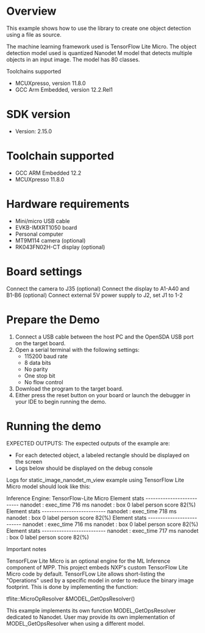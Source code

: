 Overview
========

This example shows how to use the library to create one object detection using a file as source.

The machine learning framework used is TensorFlow Lite Micro.
The object detection model used is quantized Nanodet M model that detects multiple objects in an input image.
The model has 80 classes.

Toolchains supported
- MCUXpresso, version 11.8.0
- GCC Arm Embedded, version 12.2.Rel1


SDK version
===========
- Version: 2.15.0

Toolchain supported
===================
- GCC ARM Embedded  12.2
- MCUXpresso  11.8.0

Hardware requirements
=====================
- Mini/micro USB cable
- EVKB-IMXRT1050 board
- Personal computer
- MT9M114 camera (optional)
- RK043FN02H-CT display (optional)

Board settings
==============
Connect the camera to J35 (optional)
Connect the display to A1-A40 and B1-B6 (optional)
Connect external 5V power supply to J2, set J1 to 1-2

Prepare the Demo
================
1. Connect a USB cable between the host PC and the OpenSDA USB port on the target board. 
2. Open a serial terminal with the following settings:
   - 115200 baud rate
   - 8 data bits
   - No parity
   - One stop bit
   - No flow control
3. Download the program to the target board.
4. Either press the reset button on your board or launch the debugger in your IDE to begin running the demo.

Running the demo
================

EXPECTED OUTPUTS:
The expected outputs of the example are:
- For each detected object, a labeled rectangle should be displayed on the screen
- Logs below should be displayed on the debug console

Logs for static_image_nanodet_m_view example using TensorFlow Lite Micro model should look like this:

Inference Engine: TensorFlow-Lite Micro
Element stats --------------------------
nanodet : exec_time 716 ms
nanodet : box 0 label person score 82(%)
Element stats --------------------------
nanodet : exec_time 718 ms
nanodet : box 0 label person score 82(%)
Element stats --------------------------
nanodet : exec_time 716 ms
nanodet : box 0 label person score 82(%)
Element stats --------------------------
nanodet : exec_time 717 ms
nanodet : box 0 label person score 82(%)

Important notes

TensorFLow Lite Micro is an optional engine for the ML Inference component of MPP.
This project embeds NXP's custom TensorFlow Lite Micro code by default.
TensorFLow Lite allows short-listing the "Operations" used by a specific model in order to reduce the binary image footprint.
This is done by implementing the function:

tflite::MicroOpResolver &MODEL_GetOpsResolver()

This example implements its own function MODEL_GetOpsResolver dedicated to Nanodet.
User may provide its own implementation of MODEL_GetOpsResolver when using a different model.
